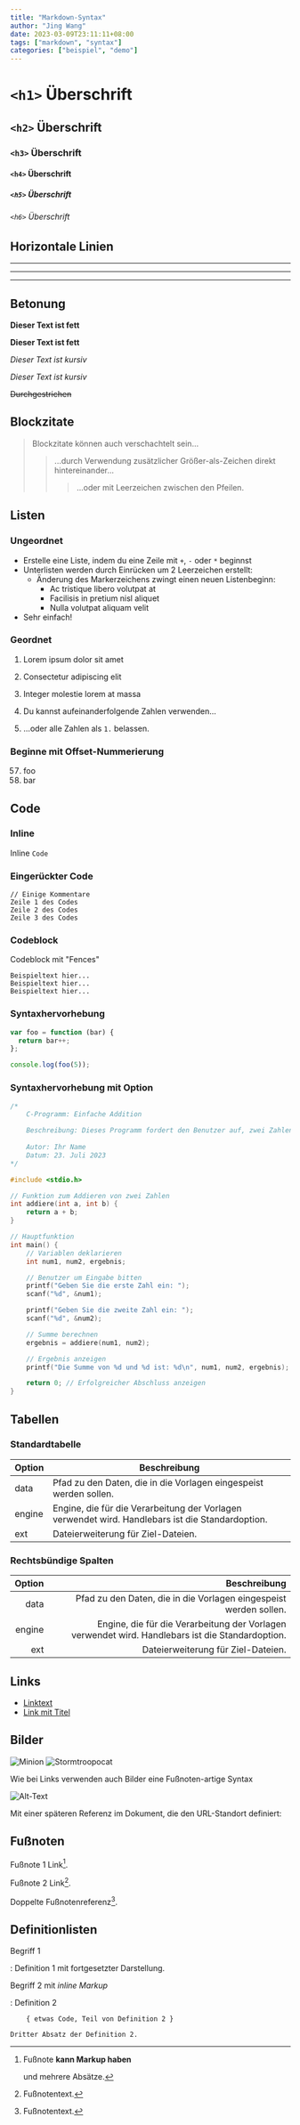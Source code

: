 ```yaml
---
title: "Markdown-Syntax"
author: "Jing Wang"
date: 2023-03-09T23:11:11+08:00
tags: ["markdown", "syntax"]
categories: ["beispiel", "demo"]
---
```


# `<h1>` Überschrift

## `<h2>` Überschrift

### `<h3>` Überschrift

#### `<h4>` Überschrift

##### `<h5>` Überschrift

###### `<h6>` Überschrift

## Horizontale Linien

___

---

***

## Betonung

**Dieser Text ist fett**

**Dieser Text ist fett**

*Dieser Text ist kursiv*

*Dieser Text ist kursiv*

~~Durchgestrichen~~

## Blockzitate

> Blockzitate können auch verschachtelt sein...
>> ...durch Verwendung zusätzlicher Größer-als-Zeichen direkt hintereinander...
> > > ...oder mit Leerzeichen zwischen den Pfeilen.

## Listen

### Ungeordnet

+ Erstelle eine Liste, indem du eine Zeile mit `+`, `-` oder `*` beginnst
+ Unterlisten werden durch Einrücken um 2 Leerzeichen erstellt:
  + Änderung des Markerzeichens zwingt einen neuen Listenbeginn:
    + Ac tristique libero volutpat at
    + Facilisis in pretium nisl aliquet
    + Nulla volutpat aliquam velit
+ Sehr einfach!

### Geordnet

1. Lorem ipsum dolor sit amet
2. Consectetur adipiscing elit
3. Integer molestie lorem at massa

1. Du kannst aufeinanderfolgende Zahlen verwenden...
1. ...oder alle Zahlen als `1.` belassen.

### Beginne mit Offset-Nummerierung

57. foo
1. bar

## Code

### Inline

Inline `Code`

### Eingerückter Code

    // Einige Kommentare
    Zeile 1 des Codes
    Zeile 2 des Codes
    Zeile 3 des Codes

### Codeblock

Codeblock mit "Fences"

```
Beispieltext hier...
Beispieltext hier...
Beispieltext hier...
```

### Syntaxhervorhebung

```js
var foo = function (bar) {
  return bar++;
};

console.log(foo(5));
```

### Syntaxhervorhebung mit Option

```c {linenos=table,hl_lines=["23-24","26-27",33],linenostart=20}
/*
    C-Programm: Einfache Addition

    Beschreibung: Dieses Programm fordert den Benutzer auf, zwei Zahlen einzugeben, berechnet ihre Summe und gibt das Ergebnis aus.
    
    Autor: Ihr Name
    Datum: 23. Juli 2023
*/

#include <stdio.h>

// Funktion zum Addieren von zwei Zahlen
int addiere(int a, int b) {
    return a + b;
}

// Hauptfunktion
int main() {
    // Variablen deklarieren
    int num1, num2, ergebnis;

    // Benutzer um Eingabe bitten
    printf("Geben Sie die erste Zahl ein: ");
    scanf("%d", &num1);

    printf("Geben Sie die zweite Zahl ein: ");
    scanf("%d", &num2);

    // Summe berechnen
    ergebnis = addiere(num1, num2);

    // Ergebnis anzeigen
    printf("Die Summe von %d und %d ist: %d\n", num1, num2, ergebnis);

    return 0; // Erfolgreicher Abschluss anzeigen
}
```

## Tabellen

### Standardtabelle

| Option | Beschreibung |
| ------ | ----------- |
| data   | Pfad zu den Daten, die in die Vorlagen eingespeist werden sollen. |
| engine | Engine, die für die Verarbeitung der Vorlagen verwendet wird. Handlebars ist die Standardoption. |
| ext    | Dateierweiterung für Ziel-Dateien. |

### Rechtsbündige Spalten

| Option | Beschreibung |
| ------:| -----------:|
| data   | Pfad zu den Daten, die in die Vorlagen eingespeist werden sollen. |
| engine | Engine, die für die Verarbeitung der Vorlagen verwendet wird. Handlebars ist die Standardoption. |
| ext    | Dateierweiterung für Ziel-Dateien. |

## Links

+ [Linktext](http://dev.nodeca.com)
+ [Link mit Titel](http://nodeca.github.io/pica/demo/ "Titeltext!")

## Bilder

![Minion](https://octodex.github.com/images/minion.png)
![Stormtroopocat](https://octodex.github.com/images/stormtroopocat.jpg "Der Stormtroopocat")

Wie bei Links verwenden auch Bilder eine Fußnoten-artige Syntax

![Alt-Text][id]

Mit einer späteren Referenz im Dokument, die den URL-Standort definiert:

[id]: https://octodex.github.com/images/dojocat.jpg  "Der Dojocat"

## Fußnoten

Fußnote 1 Link[^erste].

Fußnote 2 Link[^zweite].

Doppelte Fußnotenreferenz[^zweite].

[^erste]: Fußnote **kann Markup haben**

    und mehrere Absätze.

[^zweite]: Fußnotentext.

## Definitionlisten

Begriff 1

:   Definition 1
mit fortgesetzter Darstellung.

Begriff 2 mit *inline Markup*

:   Definition 2

        { etwas Code, Teil von Definition 2 }

    Dritter Absatz der Definition 2.
